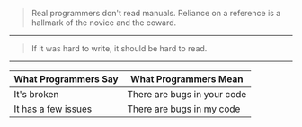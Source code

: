 > Real programmers don't read manuals. Reliance on a reference is a hallmark of the novice and the coward.

---

> If it was hard to write, it should be hard to read.

---

What Programmers Say | What Programmers Mean
--- | ---
It's broken | There are bugs in your code
It has a few issues | There are bugs in my code

